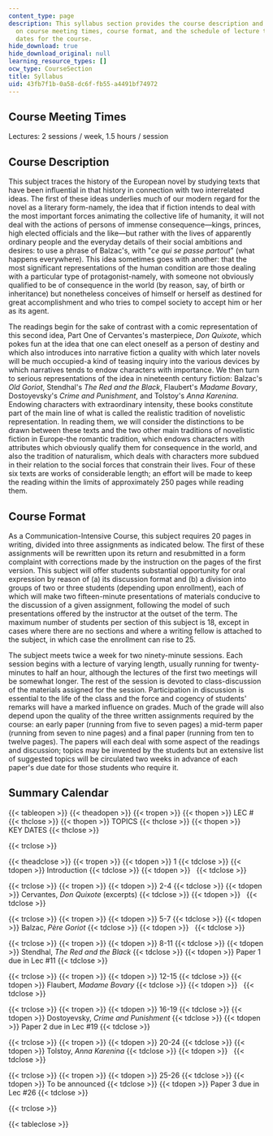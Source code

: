 ```yaml
---
content_type: page
description: This syllabus section provides the course description and information
  on course meeting times, course format, and the schedule of lecture topics and key
  dates for the course.
hide_download: true
hide_download_original: null
learning_resource_types: []
ocw_type: CourseSection
title: Syllabus
uid: 43fb7f1b-0a58-dc6f-fb55-a4491bf74972
---
```


Course Meeting Times
--------------------

Lectures: 2 sessions / week, 1.5 hours / session

Course Description
------------------

This subject traces the history of the European novel by studying texts that have been influential in that history in connection with two interrelated ideas. The first of these ideas underlies much of our modern regard for the novel as a literary form-namely, the idea that if fiction intends to deal with the most important forces animating the collective life of humanity, it will not deal with the actions of persons of immense consequence—kings, princes, high elected officials and the like—but rather with the lives of apparently ordinary people and the everyday details of their social ambitions and desires: to use a phrase of Balzac's, with "_ce qui se passe partout_" (what happens everywhere). This idea sometimes goes with another: that the most significant representations of the human condition are those dealing with a particular type of protagonist-namely, with someone not obviously qualified to be of consequence in the world (by reason, say, of birth or inheritance) but nonetheless conceives of himself or herself as destined for great accomplishment and who tries to compel society to accept him or her as its agent.

The readings begin for the sake of contrast with a comic representation of this second idea, Part One of Cervantes's masterpiece, _Don Quixote_, which pokes fun at the idea that one can elect oneself as a person of destiny and which also introduces into narrative fiction a quality with which later novels will be much occupied-a kind of teasing inquiry into the various devices by which narratives tends to endow characters with importance. We then turn to serious representations of the idea in nineteenth century fiction: Balzac's _Old Goriot_, Stendhal's _The Red and the Black_, Flaubert's _Madame Bovary_, Dostoyevsky's _Crime and Punishment_, and Tolstoy's _Anna Karenina_. Endowing characters with extraordinary intensity, these books constitute part of the main line of what is called the realistic tradition of novelistic representation. In reading them, we will consider the distinctions to be drawn between these texts and the two other main traditions of novelistic fiction in Europe-the romantic tradition, which endows characters with attributes which obviously qualify them for consequence in the world, and also the tradition of naturalism, which deals with characters more subdued in their relation to the social forces that constrain their lives. Four of these six texts are works of considerable length; an effort will be made to keep the reading within the limits of approximately 250 pages while reading them.

Course Format
-------------

As a Communication-Intensive Course, this subject requires 20 pages in writing, divided into three assignments as indicated below. The first of these assignments will be rewritten upon its return and resubmitted in a form complaint with corrections made by the instruction on the pages of the first version. This subject will offer students substantial opportunity for oral expression by reason of (a) its discussion format and (b) a division into groups of two or three students (depending upon enrollment), each of which will make two fifteen-minute presentations of materials conducive to the discussion of a given assignment, following the model of such presentations offered by the instructor at the outset of the term. The maximum number of students per section of this subject is 18, except in cases where there are no sections and where a writing fellow is attached to the subject, in which case the enrollment can rise to 25.

The subject meets twice a week for two ninety-minute sessions. Each session begins with a lecture of varying length, usually running for twenty-minutes to half an hour, although the lectures of the first two meetings will be somewhat longer. The rest of the session is devoted to class-discussion of the materials assigned for the session. Participation in discussion is essential to the life of the class and the force and cogency of students' remarks will have a marked influence on grades. Much of the grade will also depend upon the quality of the three written assignments required by the course: an early paper (running from five to seven pages) a mid-term paper (running from seven to nine pages) and a final paper (running from ten to twelve pages). The papers will each deal with some aspect of the readings and discussion; topics may be invented by the students but an extensive list of suggested topics will be circulated two weeks in advance of each paper's due date for those students who require it.

Summary Calendar
----------------

{{< tableopen >}}
{{< theadopen >}}
{{< tropen >}}
{{< thopen >}}
LEC #
{{< thclose >}}
{{< thopen >}}
TOPICS
{{< thclose >}}
{{< thopen >}}
KEY DATES
{{< thclose >}}

{{< trclose >}}

{{< theadclose >}}
{{< tropen >}}
{{< tdopen >}}
1
{{< tdclose >}}
{{< tdopen >}}
Introduction
{{< tdclose >}}
{{< tdopen >}}
 
{{< tdclose >}}

{{< trclose >}}
{{< tropen >}}
{{< tdopen >}}
2-4
{{< tdclose >}}
{{< tdopen >}}
Cervantes, _Don Quixote_ (excerpts)
{{< tdclose >}}
{{< tdopen >}}
 
{{< tdclose >}}

{{< trclose >}}
{{< tropen >}}
{{< tdopen >}}
5-7
{{< tdclose >}}
{{< tdopen >}}
Balzac, _Père Goriot_
{{< tdclose >}}
{{< tdopen >}}
 
{{< tdclose >}}

{{< trclose >}}
{{< tropen >}}
{{< tdopen >}}
8-11
{{< tdclose >}}
{{< tdopen >}}
Stendhal, _The Red and the Black_
{{< tdclose >}}
{{< tdopen >}}
Paper 1 due in Lec #11
{{< tdclose >}}

{{< trclose >}}
{{< tropen >}}
{{< tdopen >}}
12-15
{{< tdclose >}}
{{< tdopen >}}
Flaubert, _Madame Bovary_
{{< tdclose >}}
{{< tdopen >}}
 
{{< tdclose >}}

{{< trclose >}}
{{< tropen >}}
{{< tdopen >}}
16-19
{{< tdclose >}}
{{< tdopen >}}
Dostoyevsky, _Crime and Punishment_
{{< tdclose >}}
{{< tdopen >}}
Paper 2 due in Lec #19
{{< tdclose >}}

{{< trclose >}}
{{< tropen >}}
{{< tdopen >}}
20-24
{{< tdclose >}}
{{< tdopen >}}
Tolstoy, _Anna Karenina_
{{< tdclose >}}
{{< tdopen >}}
 
{{< tdclose >}}

{{< trclose >}}
{{< tropen >}}
{{< tdopen >}}
25-26
{{< tdclose >}}
{{< tdopen >}}
To be announced
{{< tdclose >}}
{{< tdopen >}}
Paper 3 due in Lec #26
{{< tdclose >}}

{{< trclose >}}

{{< tableclose >}}